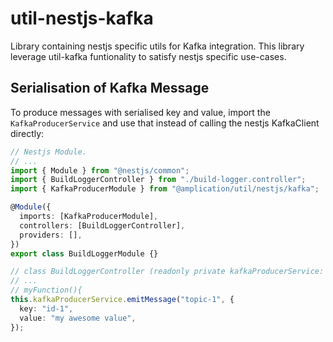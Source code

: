 # util-nestjs-kafka

Library containing nestjs specific utils for Kafka integration.
This library leverage util-kafka funtionality to satisfy nestjs specific use-cases.

## Serialisation of Kafka Message

To produce messages with serialised key and value, import the `KafkaProducerService` and use that instead of calling the nestjs KafkaClient directly:


```ts
// Nestjs Module.
// ...
import { Module } from "@nestjs/common";
import { BuildLoggerController } from "./build-logger.controller";
import { KafkaProducerModule } from "@amplication/util/nestjs/kafka";

@Module({
  imports: [KafkaProducerModule],
  controllers: [BuildLoggerController],
  providers: [],
})
export class BuildLoggerModule {}
```


```ts
// class BuildLoggerController (readonly private kafkaProducerService: KafkaProducerService)
// ...
// myFunction(){
this.kafkaProducerService.emitMessage("topic-1", {
  key: "id-1",
  value: "my awesome value",
});
```
